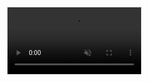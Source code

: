 <video autoplay muted loop playsinline>
  <source src="../assets/video/your-video.mp4" type="video/mp4">
</video>